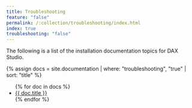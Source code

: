 ```yaml
---
title: Troubleshooting
feature: "false"
permalink: /:collection/troubleshooting/index.html
index: true
troubleshooting: "false"
---
```


The following is a list of the installation documentation topics for DAX Studio.

{% assign docs = site.documentation | where: "troubleshooting", "true" | sort: "title" %}

<ul >
{% for doc in docs %}
<li >
	<a href="{{ doc.url }}">
	{{ doc.title }}
	</a>
</li>
{% endfor %}
</ul>